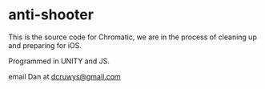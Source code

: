 anti-shooter
============

This is the source code for Chromatic, we are in the process of cleaning up and preparing for iOS.

Programmed in UNITY and JS. 

email Dan at dcruwys@gmail.com
